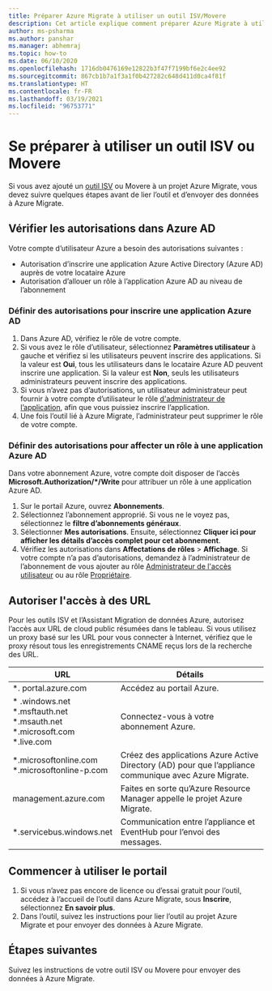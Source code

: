 ```yaml
---
title: Préparer Azure Migrate à utiliser un outil ISV/Movere
description: Cet article explique comment préparer Azure Migrate à utiliser un outil ISV ou Movere, puis comment commencer à utiliser l’outil.
author: ms-psharma
ms.author: panshar
ms.manager: abhemraj
ms.topic: how-to
ms.date: 06/10/2020
ms.openlocfilehash: 1716db0476169e12822b3f47f7199bf6e2c4ee92
ms.sourcegitcommit: 867cb1b7a1f3a1f0b427282c648d411d0ca4f81f
ms.translationtype: HT
ms.contentlocale: fr-FR
ms.lasthandoff: 03/19/2021
ms.locfileid: "96753771"
---
```

# <a name="prepare-to-work-with-an-isv-tool-or-movere"></a>Se préparer à utiliser un outil ISV ou Movere

Si vous avez ajouté un [outil ISV](migrate-services-overview.md#isv-integration) ou Movere à un projet Azure Migrate, vous devez suivre quelques étapes avant de lier l’outil et d’envoyer des données à Azure Migrate. 

## <a name="check-azure-ad-permissions"></a>Vérifier les autorisations dans Azure AD

Votre compte d’utilisateur Azure a besoin des autorisations suivantes :

- Autorisation d’inscrire une application Azure Active Directory (Azure AD) auprès de votre locataire Azure
- Autorisation d’allouer un rôle à l’application Azure AD au niveau de l’abonnement


### <a name="set-permissions-to-register-an-azure-ad-app"></a>Définir des autorisations pour inscrire une application Azure AD

1. Dans Azure AD, vérifiez le rôle de votre compte.
2. Si vous avez le rôle d’utilisateur, sélectionnez **Paramètres utilisateur** à gauche et vérifiez si les utilisateurs peuvent inscrire des applications. Si la valeur est **Oui**, tous les utilisateurs dans le locataire Azure AD peuvent inscrire une application. Si la valeur est **Non**, seuls les utilisateurs administrateurs peuvent inscrire des applications.   
3. Si vous n’avez pas d’autorisations, un utilisateur administrateur peut fournir à votre compte d’utilisateur le rôle [d'administrateur de l’application](../active-directory/roles/permissions-reference.md#application-administrator), afin que vous puissiez inscrire l’application.
4. Une fois l’outil lié à Azure Migrate, l’administrateur peut supprimer le rôle de votre compte.

### <a name="set-permissions-to-assign-a-role-to-an-azure-ad-app"></a>Définir des autorisations pour affecter un rôle à une application Azure AD
 
Dans votre abonnement Azure, votre compte doit disposer de l’accès **Microsoft.Authorization/*/Write** pour attribuer un rôle à une application Azure AD. 

1. Sur le portail Azure, ouvrez **Abonnements**.
2. Sélectionnez l’abonnement approprié. Si vous ne le voyez pas, sélectionnez le **filtre d’abonnements généraux**. 
3. Sélectionner **Mes autorisations**. Ensuite, sélectionnez **Cliquer ici pour afficher les détails d’accès complet pour cet abonnement**.
4. Vérifiez les autorisations dans **Affectations de rôles** > **Affichage**. Si votre compte n’a pas d’autorisations, demandez à l’administrateur de l’abonnement de vous ajouter au rôle [Administrateur de l'accès utilisateur](../role-based-access-control/built-in-roles.md#user-access-administrator) ou au rôle [Propriétaire](../role-based-access-control/built-in-roles.md#owner).

## <a name="allow-access-to-urls"></a>Autoriser l'accès à des URL

Pour les outils ISV et l’Assistant Migration de données Azure, autorisez l’accès aux URL de cloud public résumées dans le tableau. Si vous utilisez un proxy basé sur les URL pour vous connecter à Internet, vérifiez que le proxy résout tous les enregistrements CNAME reçus lors de la recherche des URL. 

**URL** | **Détails**
--- | ---
*. portal.azure.com  | Accédez au portail Azure. 
\* .windows.net<br/> *.msftauth.net<br/> *.msauth.net <br/> *.microsoft.com<br/> *.live.com   | Connectez-vous à votre abonnement Azure. 
*.microsoftonline.com<br/> *.microsoftonline-p.com | Créez des applications Azure Active Directory (AD) pour que l’appliance communique avec Azure Migrate. 
management.azure.com | Faites en sorte qu’Azure Resource Manager appelle le projet Azure Migrate.
*.servicebus.windows.net | Communication entre l’appliance et EventHub pour l’envoi des messages.


## <a name="start-using-the-tool"></a>Commencer à utiliser le portail

1. Si vous n’avez pas encore de licence ou d’essai gratuit pour l’outil, accédez à l’accueil de l’outil dans Azure Migrate, sous **Inscrire**, sélectionnez **En savoir plus**.
2. Dans l’outil, suivez les instructions pour lier l’outil au projet Azure Migrate et pour envoyer des données à Azure Migrate.

## <a name="next-steps"></a>Étapes suivantes

Suivez les instructions de votre outil ISV ou Movere pour envoyer des données à Azure Migrate.

   
